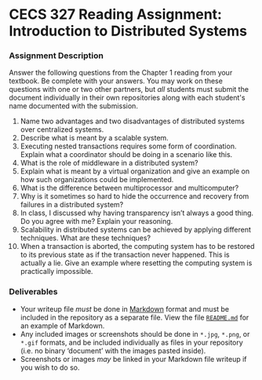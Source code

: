 # CECS 327 Reading Assignment: Introduction to Distributed Systems

### Assignment Description
Answer the following questions from the Chapter 1 reading from your textbook. Be complete with your answers. You may work on these questions with one or two other partners, but *all* students must submit the document individually in their own repositories along with each student's name documented with the submission.

1. Name two advantages and two disadvantages of distributed systems over centralized systems.
2. Describe what is meant by a scalable system.
3. Executing nested transactions requires some form of coordination. Explain what a coordinator should be doing in a scenario like this.
4. What is the role of middleware in a distributed system?
5. Explain what is meant by a virtual organization and give an example on how such organizations could be implemented.
6. What is the difference between multiprocessor and multicomputer?
7. Why is it sometimes so hard to hide the occurrence and recovery from failures in a distributed system?
8. In class, I discussed why having transparency isn’t always a good thing. Do you agree with me? Explain your reasoning.
9. Scalability in distributed systems can be achieved by applying different techniques. What are these techniques?
10. When a transaction is aborted, the computing system has to be restored to its previous state as if the transaction never happened. This is actually a lie. Give an example where resetting the computing system is practically impossible.

### Deliverables
* Your writeup file *must* be done in [Markdown](https://docs.github.com/en/get-started/writing-on-github/getting-started-with-writing-and-formatting-on-github/basic-writing-and-formatting-syntax) format and must be included in the repository as a separate file. View the file [`README.md`](README.md?plain=1) for an example of Markdown.
* Any included images or screenshots should be done in `*.jpg`, `*.png`, or `*.gif` formats, and be included individually as files in your repository (i.e. no binary ‘document’ with the images pasted inside).
* Screenshots or images *may* be linked in your Markdown file writeup if you wish to do so.